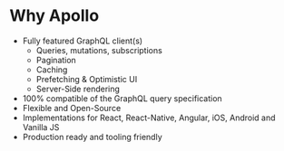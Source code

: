 # Why Apollo

- Fully featured GraphQL client(s)
  - Queries, mutations, subscriptions
  - Pagination
  - Caching
  - Prefetching & Optimistic UI
  - Server-Side rendering
- 100% compatible of the GraphQL query specification
- Flexible and Open-Source
- Implementations for React, React-Native, Angular, iOS, Android and Vanilla JS
- Production ready and tooling friendly
